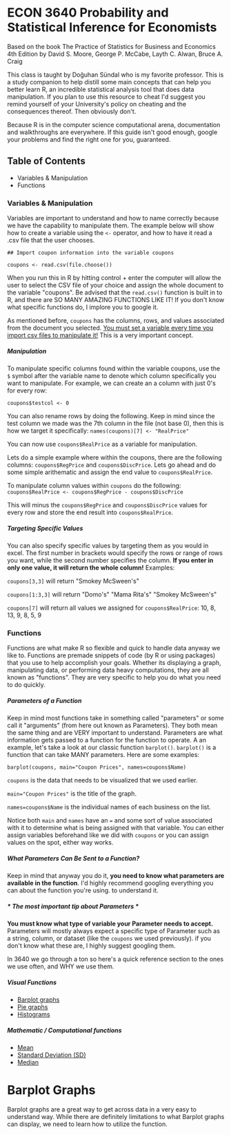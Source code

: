 # ECON 3640 Probability and Statistical Inference for Economists
Based on the book The Practice of Statistics for Business and Economics 4th Edition by David S. Moore, George P. McCabe, Layth C. Alwan, Bruce A. Craig

This class is taught by Doğuhan Sündal who is my favorite professor. This is a study companion to help distill some main concepts that can help you better learn R, an incredible statistical analysis tool that does data manipulation. If you plan to use this resource to cheat I'd suggest you remind yourself of your University's policy on cheating and the consequences thereof. Then obviously don't.

Because R is in the computer science computational arena, documentation and walkthroughs are everywhere. If this guide isn't good enough, google your problems and find the right one for you, guaranteed.

## Table of Contents
- Variables & Manipulation
- Functions

### Variables & Manipulation
Variables are important to understand and how to name correctly because we have the capability to manipulate them. The example below will show how to create a variable using the `<-` operator, and how to have it read a .csv file that the user chooses.

`## Import coupon information into the variable coupons`

`coupons <- read.csv(file.choose())`

When you run this in R by hitting control + enter the computer will allow the user to select the CSV file of your choice and assign the whole document to the variable "coupons". Be advised that the `read.csv()` function is built in to R, and there are SO MANY AMAZING FUNCTIONS LIKE IT! If you don't know what specific functions do, I implore you to google it.

As mentioned before, `coupons` has the columns, rows, and values associated from the document you selected. <u>You must set a variable every time you import csv files to manipulate it!</u> This is a very important concept.

##### Manipulation
To manipulate specific columns found within the variable coupons, use the `$` symbol after the variable name to denote which column specifically you want to manipulate. For example, we can create an a column with just 0's for every row:

`coupons$testcol <- 0`

You can also rename rows by doing the following. Keep in mind since the test column we made was the 7th column in the file (not base 0), then this is how we target it specifically:
`names(coupons)[7] <- "RealPrice"`

You can now use `coupons$RealPrice` as a variable for manipulation.

Lets do a simple example where within the coupons, there are the following columns:  `coupons$RegPrice` and  `coupons$DiscPrice`. Lets go ahead and do some simple arithematic and assign the end value to `coupons$RealPrice`.

To manipulate column values within `coupons` do the following:
`coupons$RealPrice <- coupons$RegPrice - coupons$DiscPrice`

This will minus the `coupons$RegPrice` and  `coupons$DiscPrice` values for every row and store the end result into `coupons$RealPrice`.
##### Targeting Specific Values
You can also specify specific values by targeting them as you would in excel. The first number in brackets would specify the rows or range of rows you want, while the second number specifies the column. **If you enter in only one value, it will return the whole column!** Examples:

`coupons[3,3]` will return "Smokey McSween's"

`coupons[1:3,3]` will return "Domo's" "Mama Rita's" "Smokey McSween's"

`coupons[7]` will return all values we assigned for `coupons$RealPrice`: 10, 8, 13, 9, 8, 5, 9

### Functions
Functions are what make R so flexible and quick to handle data anyway we like to. Functions are premade snippets of code (by R or using packages) that you use to help accomplish your goals. Whether its displaying a graph, manipulating data, or performing data heavy computations, they are all known as "functions". They are very specific to help you do what you need to do quickly.
##### Parameters of a Function
Keep in mind most functions take in something called "parameters" or some call it "arguments" (from here out known as Parameters). They both mean the same thing and are VERY important to understand. Parameters are what information gets passed to a function for the function to operate. A an example, let's take a look at our classic function `barplot()`. `barplot()` is a function that can take MANY parameters. Here are some examples:

`barplot(coupons, main="Coupon Prices", names=coupons$Name)`

`coupons` is the data that needs to be visualized that we used earlier.

`main="Coupon Prices"` is the title of the graph.

`names=coupons$Name` is the individual names of each business on the list.  

Notice both `main` and `names` have an `=` and some sort of value associated with it to determine what is being assigned with that variable.
 You can either assign variables beforehand like we did with `coupons` or you can assign values on the spot, either way works.

 ##### What Parameters Can Be Sent to a Function?
 Keep in mind that anyway you do it, **you need to know what parameters are available in the function**. I'd highly recommend googling everything you can about the function you're using. to understand it.

##### * The most important tip about Parameters *
**You must know what type of variable your Parameter needs to accept.** Parameters will mostly always expect a specific type of Parameter such as a string, column, or dataset (like the `coupons` we used previously). if you don't know what these are, I highly suggest googling them.



 In 3640 we go through a ton so here's a quick reference section to the ones we use often, and WHY we use them.

##### Visual Functions
- [Barplot graphs ](#Barplot-Graph)
- [Pie graphs](#)
- [Histograms](#)

##### Mathematic / Computational functions
- [Mean ](#Barplot-Graph)
- [Standard Deviation (SD)](#)
- [Median](#)



# Barplot Graphs
Barplot graphs are a great way to get across data in a very easy to understand way. While there are definitely limitations to what Barplot graphs can display, we need to learn how to utilize the function.
